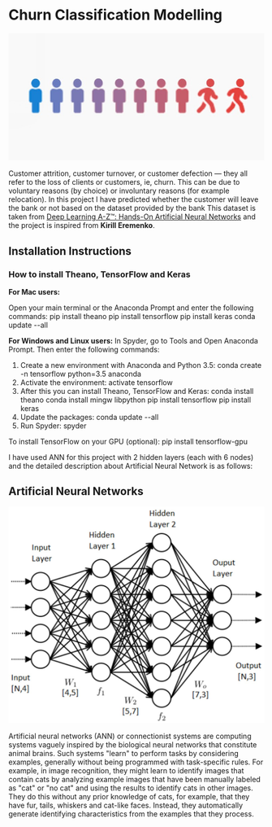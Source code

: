 # Churn Classification Modelling

![](https://raw.githubusercontent.com/Mohitkr95/Churn-Classification-Modelling/master/Images/1_Xap6OxaZvD7C7eMQKkaHYQ.jpeg)

Customer attrition, customer turnover, or customer defection — they all refer to the loss of clients or customers, ie, churn. This can be due to voluntary reasons (by choice) or involuntary reasons (for example relocation).
In this project I have predicted whether the customer will leave the bank or not based on the dataset provided by the bank This dataset is taken from [Deep Learning A-Z™: Hands-On Artificial Neural Networks](https://www.udemy.com/course/deeplearning/#instructor-1) and the project is inspired from **Kirill Eremenko**.

## Installation Instructions

### How to install Theano, TensorFlow and Keras

**For Mac users:**

Open your main terminal or the Anaconda Prompt and enter the following commands:
pip install theano
pip install tensorflow
pip install keras
conda update --all

**For Windows and Linux users:**
In Spyder, go to Tools and Open Anaconda Prompt. Then enter the following commands:
1. Create a new environment with Anaconda and Python 3.5:
conda create -n tensorflow python=3.5 anaconda
2. Activate the environment:
activate tensorflow
3. After this you can install Theano, TensorFlow and Keras:
conda install theano
conda install mingw libpython
pip install tensorflow
pip install keras
4. Update the packages:
conda update --all
5. Run Spyder:
spyder

To install TensorFlow on your GPU (optional):
pip install tensorflow-gpu

I have used ANN for this project with 2 hidden layers (each with 6 nodes) and the detailed description about Artificial Neural Network is as follows:

## Artificial Neural Networks

![](https://raw.githubusercontent.com/Mohitkr95/Churn-Classification-Modelling/master/Images/1_ZB6H4HuF58VcMOWbdpcRxQ.png)

Artificial neural networks (ANN) or connectionist systems are computing systems vaguely inspired by the biological neural networks that constitute animal brains. Such systems "learn" to perform tasks by considering examples, generally without being programmed with task-specific rules. For example, in image recognition, they might learn to identify images that contain cats by analyzing example images that have been manually labeled as "cat" or "no cat" and using the results to identify cats in other images. They do this without any prior knowledge of cats, for example, that they have fur, tails, whiskers and cat-like faces. Instead, they automatically generate identifying characteristics from the examples that they process.
